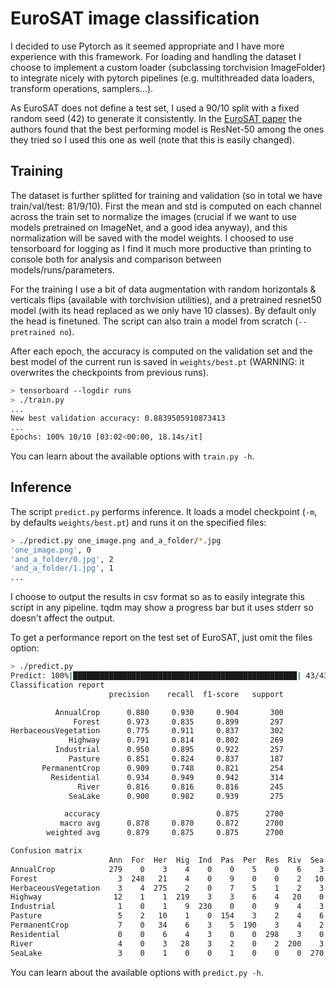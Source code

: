 # EuroSAT image classification

I decided to use Pytorch as it seemed appropriate and I have more experience
with this framework.  For loading and handling the dataset I choose to implement
a custom loader (subclassing torchvision ImageFolder) to integrate nicely with
pytorch pipelines (e.g. multithreaded data loaders, transform operations,
samplers...).

As EuroSAT does not define a test set, I used a 90/10 split with a fixed random
seed (42) to generate it consistently.  In the [EuroSAT
paper](https://arxiv.org/abs/1709.00029) the authors found that the best
performing model is ResNet-50 among the ones they tried so I used this one as
well (note that this is easily changed).

## Training

The dataset is further splitted for training and validation (so in total we have
train/val/test: 81/9/10).  First the mean and std is computed on each channel
across the train set to normalize the images (crucial if we want to use models
pretrained on ImageNet, and a good idea anyway), and this normalization will be
saved with the model weights.  I choosed to use tensorboard for logging as I
find it much more productive than printing to console both for analysis and
comparison between models/runs/parameters.

For the training I use a bit of data augmentation with random horizontals &
verticals flips (available with torchvision utilities), and a pretrained
resnet50 model (with its head replaced as we only have 10 classes).  By default
only the head is finetuned.  The script can also train a model from scratch
(`--pretrained no`).

After each epoch, the accuracy is computed on the validation set and the best
model of the current run is saved in `weights/best.pt` (WARNING: it overwrites
the checkpoints from previous runs).

```sh
> tensorboard --logdir runs
> ./train.py
...
New best validation accuracy: 0.8839505910873413
...
Epochs: 100% 10/10 [03:02<00:00, 18.14s/it]
```

You can learn about the available options with `train.py -h`.

## Inference

The script `predict.py` performs inference.  It loads a model checkpoint (`-m`,
by defaults `weights/best.pt`) and runs it on the specified files:
```sh
> ./predict.py one_image.png and_a_folder/*.jpg
'one_image.png', 0
'and_a_folder/0.jpg', 2
'and_a_folder/1.jpg', 1
...
```
I choose to output the results in csv format so as to easily integrate this
script in any pipeline.  tqdm may show a progress bar but it uses stderr so
doesn't affect the output.

To get a performance report on the test set of EuroSAT, just omit the
files option:
```sh
> ./predict.py
Predict: 100%|██████████████████████████████████████████████████| 43/43 [00:22<00:00,  2.47batch/s]
Classification report
                      precision    recall  f1-score   support

          AnnualCrop      0.880     0.930     0.904       300
              Forest      0.973     0.835     0.899       297
HerbaceousVegetation      0.775     0.911     0.837       302
             Highway      0.791     0.814     0.802       269
          Industrial      0.950     0.895     0.922       257
             Pasture      0.851     0.824     0.837       187
       PermanentCrop      0.909     0.748     0.821       254
         Residential      0.934     0.949     0.942       314
               River      0.816     0.816     0.816       245
             SeaLake      0.900     0.982     0.939       275

            accuracy                          0.875      2700
           macro avg      0.878     0.870     0.872      2700
        weighted avg      0.879     0.875     0.875      2700

Confusion matrix
                      Ann  For  Her  Hig  Ind  Pas  Per  Res  Riv  Sea
AnnualCrop            279    0    3    4    0    0    5    0    6    3
Forest                  3  248   21    4    0    9    0    0    2   10
HerbaceousVegetation    3    4  275    2    0    7    5    1    2    3
Highway                12    1    1  219    3    3    6    4   20    0
Industrial              1    0    1    9  230    0    0    9    4    3
Pasture                 5    2   10    1    0  154    3    2    4    6
PermanentCrop           7    0   34    6    3    5  190    3    4    2
Residential             0    0    6    4    3    0    0  298    3    0
River                   4    0    3   28    3    2    0    2  200    3
SeaLake                 3    0    1    0    0    1    0    0    0  270
```

You can learn about the available options with `predict.py -h`.
